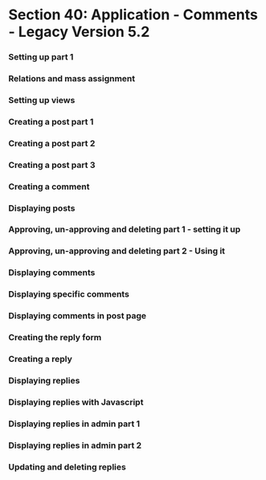 # Section 40: Application - Comments - Legacy Version 5.2

### Setting up part 1

### Relations and mass assignment

### Setting up views

### Creating a post part 1

### Creating a post part 2

### Creating a post part 3

### Creating a comment

### Displaying posts

### Approving, un-approving and deleting part 1 - setting it up

### Approving, un-approving and deleting part 2 - Using it

### Displaying comments

### Displaying specific comments

### Displaying comments in post page

### Creating the reply form

### Creating a reply

### Displaying replies

### Displaying replies with Javascript

### Displaying replies in admin part 1

### Displaying replies in admin part 2

### Updating and deleting replies
